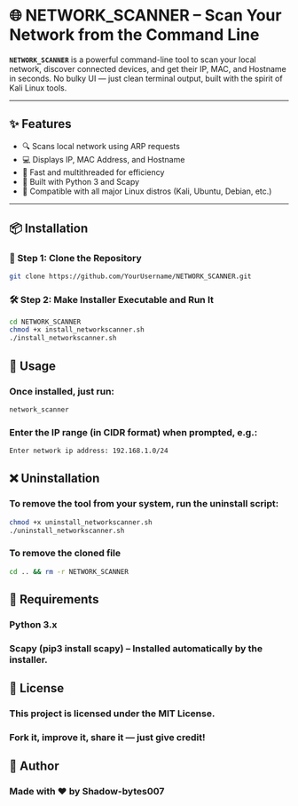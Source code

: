 # 🌐 NETWORK_SCANNER – Scan Your Network from the Command Line

**`NETWORK_SCANNER`** is a powerful command-line tool to scan your local network, discover connected devices, and get their IP, MAC, and Hostname in seconds. No bulky UI — just clean terminal output, built with the spirit of Kali Linux tools.

---

## ✨ Features

- 🔍 Scans local network using ARP requests
- 💻 Displays IP, MAC Address, and Hostname
- 🚀 Fast and multithreaded for efficiency
- 🐍 Built with Python 3 and Scapy
- 🐧 Compatible with all major Linux distros (Kali, Ubuntu, Debian, etc.)

---

## 📦 Installation

### 🔧 Step 1: Clone the Repository

```bash
git clone https://github.com/YourUsername/NETWORK_SCANNER.git
```


### 🛠 Step 2: Make Installer Executable and Run It


```bash
cd NETWORK_SCANNER
chmod +x install_networkscanner.sh
./install_networkscanner.sh
```

## 🚀 Usage
### Once installed, just run:


```bash
network_scanner
```

### Enter the IP range (in CIDR format) when prompted, e.g.:
```bash
Enter network ip address: 192.168.1.0/24
```

## ❌ Uninstallation
### To remove the tool from your system, run the uninstall script:

```bash
chmod +x uninstall_networkscanner.sh
./uninstall_networkscanner.sh
```

### To remove the cloned file 

```bash
cd .. && rm -r NETWORK_SCANNER
```


## 🧰 Requirements
### Python 3.x

### Scapy (pip3 install scapy) – Installed automatically by the installer.

##

## 🪪 License
### This project is licensed under the MIT License.
### Fork it, improve it, share it — just give credit!

##


## 🙌 Author
### Made with ❤️ by Shadow-bytes007
